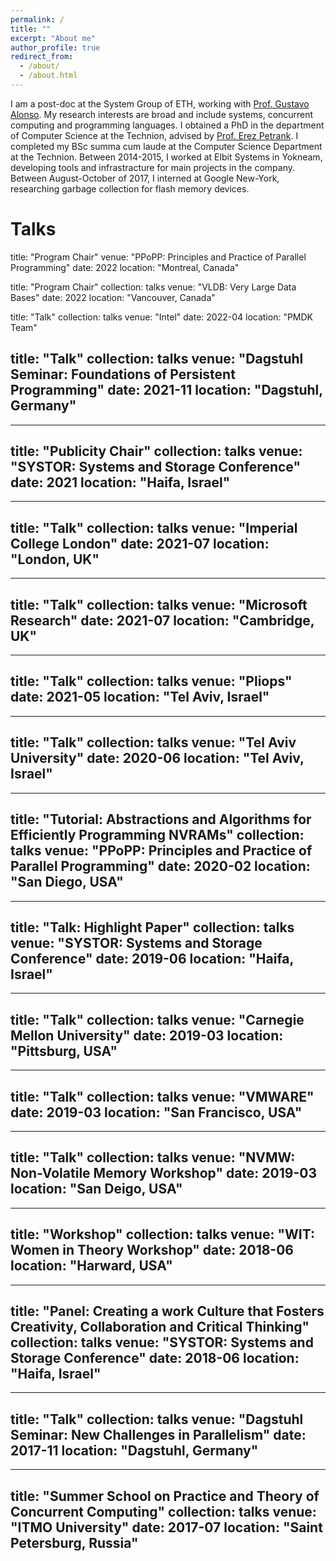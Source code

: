 ```yaml
---
permalink: /
title: ""
excerpt: "About me"
author_profile: true
redirect_from: 
  - /about/
  - /about.html
---
```


I am a post-doc at the System Group of ETH, working with [Prof. Gustavo Alonso](https://systems.ethz.ch/people/profile.gustavo-alonso.html). My research interests are broad and include systems, concurrent computing and programming languages. I obtained a PhD in the department of Computer Science at the Technion, advised by [Prof. Erez Petrank](https://www.cs.technion.ac.il/~erez/). I completed my BSc summa cum laude at the Computer Science Department at the Technion. Between 2014-2015, I worked at Elbit Systems in Yokneam, developing tools and infrastracture for main projects in the company. Between August-October of 2017, I interned at Google New-York, researching garbage collection for flash memory devices.

# Talks





title: "Program Chair"
venue: "PPoPP: Principles and Practice of Parallel Programming"
date: 2022
location: "Montreal, Canada"


title: "Program Chair"
collection: talks
venue: "VLDB: Very Large Data Bases"
date: 2022
location: "Vancouver, Canada"

title: "Talk"
collection: talks
venue: "Intel"
date: 2022-04
location: "PMDK Team"

title: "Talk"
collection: talks
venue: "Dagstuhl Seminar: Foundations of Persistent Programming"
date: 2021-11
location: "Dagstuhl, Germany"
---
---
title: "Publicity Chair"
collection: talks
venue: "SYSTOR: Systems and Storage Conference"
date: 2021
location: "Haifa, Israel"
---
---
title: "Talk"
collection: talks
venue: "Imperial College London"
date: 2021-07
location: "London, UK"
---
---
title: "Talk"
collection: talks
venue: "Microsoft Research"
date: 2021-07
location: "Cambridge, UK"
---
---
title: "Talk"
collection: talks
venue: "Pliops"
date: 2021-05
location: "Tel Aviv, Israel"
---
---
title: "Talk"
collection: talks
venue: "Tel Aviv University"
date: 2020-06
location: "Tel Aviv, Israel"
---
---
title: "Tutorial: Abstractions and Algorithms for Efficiently Programming NVRAMs"
collection: talks
venue: "PPoPP: Principles and Practice of Parallel Programming"
date: 2020-02
location: "San Diego, USA"
---
---
title: "Talk: Highlight Paper"
collection: talks
venue: "SYSTOR: Systems and Storage Conference"
date: 2019-06
location: "Haifa, Israel"
---
---
title: "Talk"
collection: talks
venue: "Carnegie Mellon University"
date: 2019-03
location: "Pittsburg, USA"
---
---
title: "Talk"
collection: talks
venue: "VMWARE"
date: 2019-03
location: "San Francisco, USA"
---
---
title: "Talk"
collection: talks
venue: "NVMW: Non-Volatile Memory Workshop"
date: 2019-03
location: "San Deigo, USA"
---
---
title: "Workshop"
collection: talks
venue: "WIT: Women in Theory Workshop"
date: 2018-06
location: "Harward, USA"
---
---
title: "Panel: Creating a work Culture that Fosters Creativity, Collaboration and Critical Thinking"
collection: talks
venue: "SYSTOR: Systems and Storage Conference"
date: 2018-06
location: "Haifa, Israel"
---
---
title: "Talk"
collection: talks
venue: "Dagstuhl Seminar: New Challenges in Parallelism"
date: 2017-11
location: "Dagstuhl, Germany"
---
---
title: "Summer School on Practice and Theory of Concurrent Computing"
collection: talks
venue: "ITMO University"
date: 2017-07
location: "Saint Petersburg, Russia"
---

